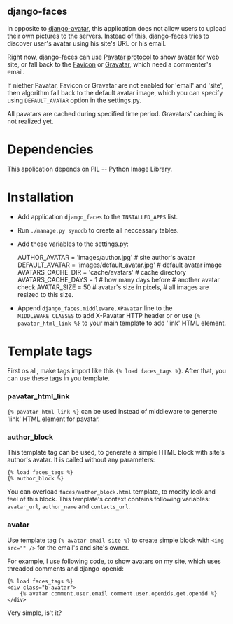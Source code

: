 django-faces
------------

In opposite to [django-avatar][], this application does not allow
users to upload their own pictures to the servers. Instead of this,
django-faces tries to discover user's avatar using his site's URL or
his email.


Right now, django-faces can use [Pavatar protocol][pavatar] to
show avatar for web site, or fall back to the [Favicon][] or [Gravatar][], which need a commenter's email.

If niether Pavatar, Favicon or Gravatar are not enabled for 'email'
and 'site', then algorithm fall back to the default avatar image,
which you can specify using `DEFAULT_AVATAR` option in the settings.py.

All pavatars are cached during specified time period. Gravatars' caching
is not realized yet.

Dependencies
============

This application depends on PIL -- Python Image Library.

Installation
============

* Add application `django_faces` to the `INSTALLED_APPS` list.
* Run `./manage.py syncdb` to create all neccessary tables.
* Add these variables to the settings.py:

    AUTHOR_AVATAR = 'images/author.jpg'          # site author's avatar
    DEFAULT_AVATAR = 'images/default_avatar.jpg' # default avatar image
    AVATARS_CACHE_DIR = 'cache/avatars'          # cache directory
    AVATARS_CACHE_DAYS = 1                       # how many days before
                                                 # another avatar check
    AVATAR_SIZE = 50                             # avatar's size in pixels,
                                                 # all images are resized to this size.

* Append `django_faces.middleware.XPavatar` line to the `MIDDLEWARE_CLASSES` to add X-Pavatar
  HTTP header or or use `{% pavatar_html_link %}` to your main template to add 'link' HTML element.

Template tags
=============

First os all, make tags import like this `{% load faces_tags %}`. After that, you can use these
tags in you template.

### pavatar_html_link ###

`{% pavatar_html_link %}` can be used instead of middleware to generate 'link' HTML element
for pavatar.

### author_block ###

This template tag can be used, to generate a simple HTML block with site's author's avatar.
It is called without any parameters:

    {% load faces_tags %}
    {% author_block %}

You can overload `faces/author_block.html` template, to modify look and feel of this block.
This template's context contains following variables: `avatar_url`, `author_name` and `contacts_url`.

### avatar ###

Use template tag `{% avatar email site %}` to create simple block with `<img src="" />`
for the email's and site's owner.

For example, I use following code, to show avatars on my site, which uses threaded comments and
django-openid:

    {% load faces_tags %}
    <div class="b-avatar">
        {% avatar comment.user.email comment.user.openids.get.openid %}
    </div>

Very simple, is't it?

[django-avatar]: http://code.google.com/p/django-avatar/
[pavatar]:  http://pavatar.com/spec/
[gravatar]: http://gravatar.com/
[favicon]: http://en.wikipedia.org/wiki/Favicon

